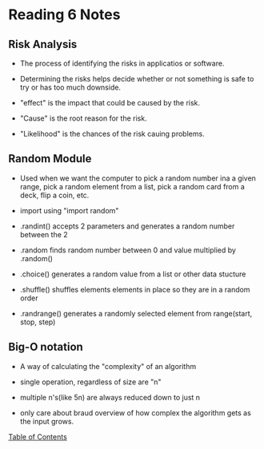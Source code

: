 # Reading 6 Notes

## Risk Analysis

* The process of identifying the risks in applicatios or software.

* Determining the risks helps decide whether or not something is safe to try or has too much downside.

* "effect" is the impact that could be caused by the risk.

* "Cause" is the root reason for the risk.

* "Likelihood" is the chances of the risk cauing problems.

## Random Module

* Used when we want the computer to pick a random number ina a given range, pick a random element from a list, pick a random card from a deck, flip a coin, etc.

* import using "import random"

* .randint() accepts 2 parameters and generates a random number between the 2

* .random finds random number between 0 and value multiplied by .random()

* .choice() generates a random value from a list or other data stucture

* .shuffle() shuffles elements elements in place so they are in a random order

* .randrange() generates a randomly selected element from range(start, stop, step)

## Big-O notation

* A way of calculating the "complexity" of an algorithm

* single operation, regardless of size are "n"

* multiple n's(like 5n) are always reduced down to just n

* only care about braud overview of how complex the algorithm gets as the input grows.

[Table of Contents](README.md)
